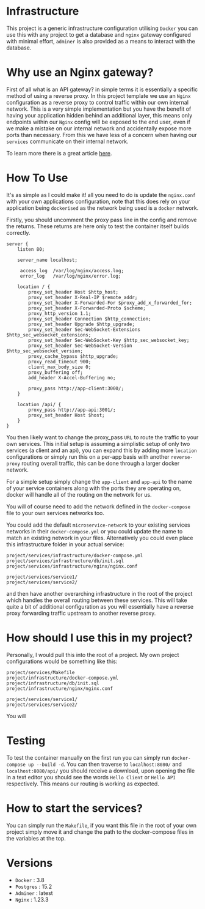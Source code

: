 # Infrastructure

This project is a generic infrastructure configuration utilising `Docker` you can use this with any project to get a database and `nginx` gateway configured with minimal effort, `adminer` is also provided as a means to interact with the database.

# Why use an Nginx gateway?

First of all what is an API gateway? in simple terms it is essentially a specific method of using a reverse proxy. In this project template we use an `Nginx` configuration as a reverse proxy to control traffic within our own internal network. This is a very simple implementation but you have the benefit of having your application hidden behind an additional layer, this means only endpoints within our `Nginx` config will be exposed to the end user, even if we make a mistake on our internal network and accidentally expose more ports than necessary. From this we have less of a concern when having our `services` communicate on their internal network.

To learn more there is a great article [here](https://www.nginx.com/blog/building-microservices-using-an-api-gateway/).

# How To Use

It's as simple as I could make it! all you need to do is update the `nginx.conf` with your own applications
configuration, note that this does rely on your application being `dockerised` as the network being used is a
`docker` network.

Firstly, you should uncomment the proxy pass line in the config and remove the returns. These returns are here only to test the container itself builds correctly.

```
server {
    listen 80;

    server_name localhost;

     access_log  /var/log/nginx/access.log;
     error_log   /var/log/nginx/error.log;

    location / {
        proxy_set_header Host $http_host;
        proxy_set_header X-Real-IP $remote_addr;
        proxy_set_header X-Forwarded-For $proxy_add_x_forwarded_for;
        proxy_set_header X-Forwarded-Proto $scheme;
        proxy_http_version 1.1;
        proxy_set_header Connection $http_connection;
        proxy_set_header Upgrade $http_upgrade;
        proxy_set_header Sec-WebSocket-Extensions $http_sec_websocket_extensions;
        proxy_set_header Sec-WebSocket-Key $http_sec_websocket_key;
        proxy_set_header Sec-WebSocket-Version $http_sec_websocket_version;
        proxy_cache_bypass $http_upgrade;
        proxy_read_timeout 900;
        client_max_body_size 0;
        proxy_buffering off;
        add_header X-Accel-Buffering no;

        proxy_pass http://app-client:3000/;
    }

    location /api/ {
        proxy_pass http://app-api:3001/;
        proxy_set_header Host $host;
    }
}
```

You then likely want to change the proxy_pass `URL` to route the traffic to your own services. This initial setup is assuming a simplistic setup of only two services (a client and an api), you can expand this by adding more `location` configurations or simply run this on a per-app basis with another `reverse-proxy` routing overall traffic, this can be done through a larger docker network.

For a simple setup simply change the `app-client` and `app-api` to the name of your service containers along with the ports they are operating on, docker will handle all of the routing on the network for us.

You will of course need to add the network defined in the `docker-compose` file to your own services networks too.

You could add the default `microservice-network` to your existing services networks in their `docker-compose.yml` or you could update the name to match an existing network in your files. Alternatively you could even place this infrastructure folder in your actual service:

```
project/services/infrastructure/docker-compose.yml
project/services/infrastructure/db/init.sql
project/services/infrastructure/nginx/nginx.conf

project/services/service1/
project/services/service2/
```

and then have another overarching infrastructure in the root of the project which handles the overall routing between these services. This will take quite a bit of additional configuration as you will essentially have a reverse proxy forwarding traffic upstream to another reverse proxy. 

# How should I use this in my project?

Personally, I would pull this into the root of a project. My own project configurations would be something like this:

```
project/services/Makefile
project/infrastructure/docker-compose.yml
project/infrastructure/db/init.sql
project/infrastructure/nginx/nginx.conf

project/services/service1/
project/services/service2/
```

You will

# Testing

To test the container manually on the first run you can simply run `docker-compose up --build -d`. You can then traverse to `localhost:8080/` and `localhost:8080/api/`
you should receive a download, upon opening the file in a text editor you should see the words `Hello Client` or `Hello API` respectively. This means our routing is working as expected.

# How to start the services?

You can simply run the `Makefile`, if you want this file in the root of your own project simply move it and change the path to the docker-compose files in the variables at the top.

# Versions
- `Docker` : 3.8
- `Postgres` : 15.2
- `Adminer` : latest
- `Nginx` : 1.23.3
